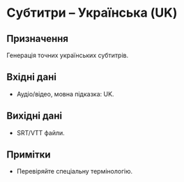 # Субтитри – Українська (UK)

## Призначення
Генерація точних українських субтитрів.

## Вхідні дані
- Аудіо/відео, мовна підказка: UK.

## Вихідні дані
- SRT/VTT файли.

## Примітки
- Перевіряйте спеціальну термінологію.
